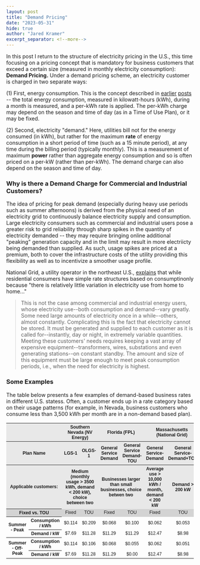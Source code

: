 ```yaml
---
layout: post
title: "Demand Pricing"
date: "2023-05-31"
hide: true
author: "Jared Kramer"
excerpt_separator: <!--more-->
---
```

 
In this post I return to the structure of electricity pricing in the U.S., this time focusing on a pricing concept that is mandatory for business customers that 
exceed a certain size (measured in monthly electricity consumption): **Demand Pricing.**  Under a demand pricing scheme, an electricity customer is charged in two separate ways: 

(1) First, energy consumption.  This is the concept described in [earlier](https://jgkramer.github.io/2022/10/15/Residential-Electricity-Rates.html) [posts](https://jgkramer.github.io/2022/11/07/Electricity_Usage_Anecdotes.html) -- the total energy consumption, measured in kilowatt-hours (kWh), during a month is measured, and a per-kWh rate is applied.   The per-kWh charge may depend on the season and time of day (as in a Time of Use Plan), or it may be fixed.  

(2) Second, electricity "demand."  Here, utilities bill not for the energy consumed (in kWh), but rather for the maximum **rate** of energy consumption in a short period of time (such as a 15 minute period), at any time during the billing period (typically monthly).  This is a measurement of maximum **power** 
rather than aggregate energy consumption and so is often priced on a per-kW (rather than per-kWh).   The demand charge can also depend on the season and time of day. 

<!--more-->

### Why is there a Demand Charge for Commercial and Industrial Customers? 

The idea of pricing for peak demand (especially during heavy use periods such as summer afternoons) is derived from the physical need of an electricity grid to 
continuously balance electricity supply and consumption.  Large electricity consumers such as commercial and industrial users pose a greater risk to grid 
reliability through sharp spikes in the quantity of electricity demanded -- they may require bringing online additional "peaking" generation capacity and in the 
limit may result in more electriicty being demanded than supplied.   As such, usage spikes are priced at a premium, both to cover the infrastructure costs of the 
utility providing this flexibility as well as to incentivize a smoother usage profile.

National Grid, a utility operator in the northeast U.S., [explains](https://www9.nationalgridus.com/niagaramohawk/non_html/eff_elec-demand.pdf) that while residential consumers have simple rate structures based on consumptinonly because "there is relatively little variation in electricity use from home to home..."

> This is not the case among commercial and industrial energy users, whose electricity use--both consumption and demand--vary greatly. Some need large amounts of electricity once in a while--others, almost constantly. Complicating this is the fact that electricity cannot be stored. It must be generated and supplied to each customer as it is called for--instantly, day or night, in extremely variable quantities. Meeting these customers' needs requires keeping a vast array of expensive equipment--transformers, wires, substations and even generating stations--on constant standby. The amount and size of this equipment must be large enough to meet peak consumption periods, i.e., when the need for electricity is highest.

### Some Examples

The table below presents a few examples of demand-based business rates in different U.S. statess.   Often, a customer ends up in a rate category based on their usage patterns 
(for example, in Nevada, business customers who consume less than 3,500 kWh per month are in a non-demand based plan). 

<STYLE TYPE="text/css">
<!--
TH{font-family: Arial; font-size: 9pt; text-align: center;}
TD{font-family: Arial; font-size: 9pt; text-align: center;}
TR.gray TD, TR.gray TH {background-color: lightgray;}
TR.blue TD, TR.blue TH {background-color: #E8E8E8;}
TD.purple TH.purple {background-color: #E6E6FA;}
-->
</STYLE>
<table>
    <tr class="blue">
        <th colspan="2" scope ="colgroup"></th> 
         <th colspan="2" scope ="colgroup">Southern Nevada (NV Energy)</th> 
         <th colspan="2" scope ="colgroup">Florida (FPL)</th>
     <th colspan="2" scope ="colgroup">Massachusetts (National Grid)</th>
    <tr class="blue">
     <th colspan="2">Plan Name</th>
     <th>LGS-1</th> <th>OLGS-1</th> <th>General Service Demand</th><th>General Service Demand-TOU</th><th>General Service-Demand</th><th>General Service-Demand+TOU</th>
    </tr>
    <tr class="blue">
     <th colspan="2">Applicable customers:</th>
     <th colspan="2">Medium (monthly usage > 3500 kWh, demand < 200 kW), choice between two</th>
     <th colspan="2">Businesses larger than small businesses, choice betwen two</th>
     <th>Average use > 10,000 kWh / month, demand < 200 kW</th>
     <th>Demand > 200 kW</th>
    </tr>
    <tr class="gray">
     <th  colspan="2">Fixed vs. TOU</th>
     <td>Fixed</td><td>TOU</td><td>Fixed</td><td>TOU</td><td>Fixed</td><td>TOU</td>
    </tr>
    <tr>
     <th rowspan="2" class="purple">Summer - Peak</th>
     <th class="purple">Consumption / kWh</th>
     <td>$0.114</td><td>$0.209</td>
     <td>$0.068</td><td>$0.100</td>
     <td>$0.062</td><td>$0.053</td>
    </tr>
    <tr>
     <th class="purple">Demand / kW</th>
     <td>$7.69</td><td>$11.28</td>
     <td>$11.29</td><td>$11.29</td>
     <td>$12.47</td><td>$8.98</td>
    <tr>
     <th rowspan="2" class="purple">Summer - Off-Peak</th>
     <th class="purple">Consumption / kWh</th>
     <td>$0.114</td><td>$0.106</td>
     <td>$0.068</td><td>$0.055</td>
     <td>$0.062</td><td>$0.051</td>
    </tr>
    <tr>
     <th class="purple">Demand / kW</th>
     <td>$7.69</td><td>$11.28</td>
     <td>$11.29</td><td>$0.00</td>
     <td>$12.47</td><td>$8.98</td>

     
</table>
                       

